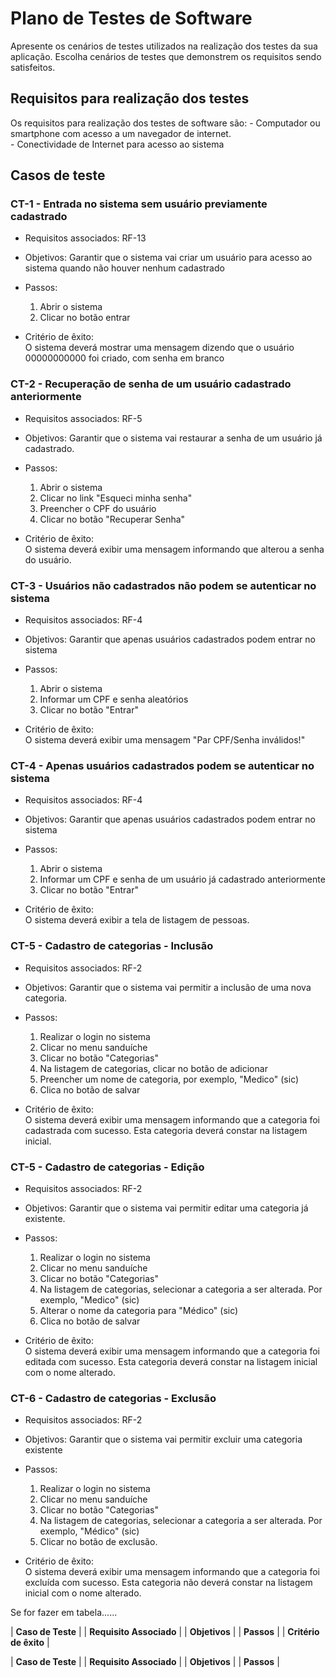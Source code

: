 # Plano de Testes de Software

Apresente os cenários de testes utilizados na realização dos testes da sua aplicação. Escolha cenários de testes que demonstrem os requisitos sendo satisfeitos.

## Requisitos para realização dos testes

Os requisitos para realização dos testes de software são:
    - Computador ou smartphone com acesso a um navegador de internet.    
    - Conectividade de Internet para acesso ao sistema
    
## Casos de teste


### CT-1 - Entrada no sistema sem usuário previamente cadastrado

- Requisitos associados:
    RF-13

- Objetivos:
    Garantir que o sistema vai criar um usuário para acesso ao sistema quando não houver nenhum cadastrado

- Passos:
    1) Abrir o sistema 
    2) Clicar no botão entrar

- Critério de êxito:     
    O sistema deverá mostrar uma mensagem dizendo que o usuário 00000000000 foi criado, com senha em branco
    

### CT-2 - Recuperação de senha de um usuário cadastrado anteriormente

- Requisitos associados:
    RF-5

- Objetivos:
    Garantir que o sistema vai restaurar a senha de um usuário já cadastrado.

- Passos:
    1) Abrir o sistema 
    2) Clicar no link "Esqueci minha senha"
    3) Preencher o CPF do usuário
    4) Clicar no botão "Recuperar Senha"

- Critério de êxito:     
    O sistema deverá exibir uma mensagem informando que alterou a senha do usuário.
    

### CT-3 - Usuários não cadastrados não podem se autenticar no sistema

- Requisitos associados:
    RF-4

- Objetivos:
    Garantir que apenas usuários cadastrados podem entrar no sistema
    
- Passos:
    1) Abrir o sistema 
    2) Informar um CPF e senha aleatórios
    3) Clicar no botão "Entrar"

- Critério de êxito:     
    O sistema deverá exibir uma mensagem "Par CPF/Senha inválidos!"
    

### CT-4 - Apenas usuários cadastrados podem se autenticar no sistema

- Requisitos associados:
    RF-4

- Objetivos:
    Garantir que apenas usuários cadastrados podem entrar no sistema
    
- Passos:
    1) Abrir o sistema 
    2) Informar um CPF e senha de um usuário já cadastrado anteriormente
    3) Clicar no botão "Entrar"

- Critério de êxito:     
    O sistema deverá exibir a tela de listagem de pessoas.
    
    
### CT-5 - Cadastro de categorias - Inclusão
- Requisitos associados:
    RF-2

- Objetivos:
    Garantir que o sistema vai permitir a inclusão de uma nova categoria.

- Passos:
    1) Realizar o login no sistema
    2) Clicar no menu sanduíche
    3) Clicar no botão "Categorias"
    4) Na listagem de categorias, clicar no botão de adicionar
    5) Preencher um nome de categoria, por exemplo, "Medico" (sic)
    6) Clica no botão de salvar

- Critério de êxito:     
    O sistema deverá exibir uma mensagem informando que a categoria foi cadastrada com sucesso. Esta categoria deverá constar na listagem inicial.
    
    
### CT-5 - Cadastro de categorias - Edição
- Requisitos associados:
    RF-2

- Objetivos:
    Garantir que o sistema vai permitir editar uma categoria já existente.

- Passos:
    1) Realizar o login no sistema
    2) Clicar no menu sanduíche
    3) Clicar no botão "Categorias"
    4) Na listagem de categorias, selecionar a categoria a ser alterada. Por exemplo, "Medico" (sic)
    5) Alterar o nome da categoria para "Médico" (sic)
    6) Clica no botão de salvar

- Critério de êxito:     
    O sistema deverá exibir uma mensagem informando que a categoria foi editada com sucesso. Esta categoria deverá constar na listagem inicial com o nome alterado.
    

### CT-6 - Cadastro de categorias - Exclusão
- Requisitos associados:
    RF-2

- Objetivos:
    Garantir que o sistema vai permitir excluir uma categoria existente

- Passos:
    1) Realizar o login no sistema
    2) Clicar no menu sanduíche
    3) Clicar no botão "Categorias"
    4) Na listagem de categorias, selecionar a categoria a ser alterada. Por exemplo, "Médico" (sic)
    5) Clicar no botão de exclusão.

- Critério de êxito:     
    O sistema deverá exibir uma mensagem informando que a categoria foi excluída com sucesso. Esta categoria não deverá constar na listagem inicial com o nome alterado.  
        
    



Se for fazer em tabela......


| **Caso de Teste** | 
| **Requisito Associado** | 
| **Objetivos** | 
| **Passos** | 
| **Critério de êxito** | 

| **Caso de Teste** | 
| **Requisito Associado** | 
| **Objetivos** | 
| **Passos** | 
